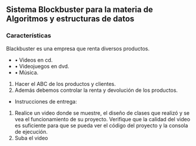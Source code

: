 ## Sistema Blockbuster para la materia de Algoritmos y estructuras de datos

### Características

Blackbuster es una empresa que renta diversos productos.
- • Videos en cd.
- • Videojuegos en dvd.
- • Música.

1. Hacer el ABC de los productos y clientes. 
2. Además debemos controlar la renta y devolución de los productos.


* Instrucciones de entrega:
1. Realice un video donde se muestre, el diseño de clases que realizó y se vea el funcionamiento de su proyecto. Verifique que la calidad del video es suficiente para que se pueda ver el código del proyecto y la consola de ejecución.
2. Suba el video 
